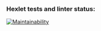 ### Hexlet tests and linter status:
[![Maintainability](https://api.codeclimate.com/v1/badges/2defaf479eeece270db1/maintainability)](https://codeclimate.com/github/scatter27-lab/python-project-49/maintainability)
